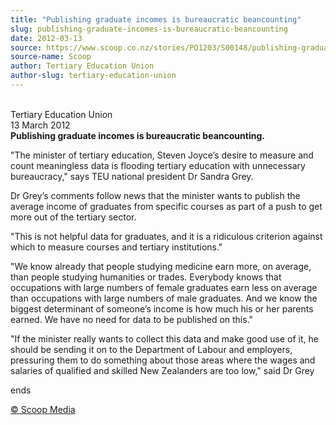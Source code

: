 ```yaml
---
title: "Publishing graduate incomes is bureaucratic beancounting"
slug: publishing-graduate-incomes-is-bureaucratic-beancounting
date: 2012-03-13
source: https://www.scoop.co.nz/stories/PO1203/S00148/publishing-graduate-incomes-is-bureaucratic-beancounting.htm
source-name: Scoop
author: Tertiary Education Union
author-slug: tertiary-education-union
---
```


<p><br>Tertiary Education Union<br>13 March
2012<br><strong>Publishing graduate incomes is bureaucratic
beancounting.</strong></p>

<p>"The minister of tertiary
education, Steven Joyce’s desire to measure and count
meaningless data is flooding tertiary education with
unnecessary bureaucracy," says TEU national president Dr
Sandra Grey.</p>

<p>Dr Grey’s comments follow news that the
minister wants to publish the average income of graduates
from specific courses as part of a push to get more out of
the tertiary sector.</p>

<p>"This is not helpful data for
graduates, and it is a ridiculous criterion against which to
measure courses and tertiary institutions."</p>

<p>"We know
already that people studying medicine earn more, on average,
than people studying humanities or trades. Everybody knows
that occupations with large numbers of female graduates earn
less on average than occupations with large numbers of male
graduates. And we know the biggest determinant of
someone’s income is how much his or her parents earned. We
have no need for data to be published on this."</p>

<p> "If the
minister really wants to collect this data and make good use
of it, he should be sending it on to the Department of
Labour and employers, pressuring them to do something about
those areas where the wages and salaries of qualified and
skilled New Zealanders are too low," said Dr
Grey</p>

<p>ends</p><p>
<a href="http://www.scoop.co.nz/about/terms.html" target="_blank"><span>© Scoop Media</span></a>
         </p>
